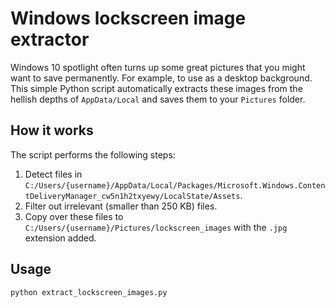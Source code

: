 # Windows lockscreen image extractor

Windows 10 spotlight often turns up some great pictures that you might want to save permanently. For example, to use as a desktop background. This simple Python script automatically extracts these images from the hellish depths of `AppData/Local` and saves them to your `Pictures` folder.

## How it works
The script performs the following steps:
1. Detect files in `C:/Users/{username}/AppData/Local/Packages/Microsoft.Windows.ContentDeliveryManager_cw5n1h2txyewy/LocalState/Assets`.
2. Filter out irrelevant (smaller than 250 KB) files.
3. Copy over these files to `C:/Users/{username}/Pictures/lockscreen_images` with the `.jpg` extension added.

## Usage

```sh
python extract_lockscreen_images.py
```
